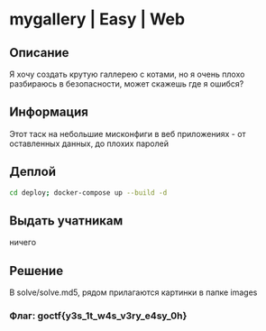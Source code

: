 
# mygallery | Easy | Web

## Описание

Я хочу создать крутую галлерею с котами, но я очень плохо разбираюсь в безопасности, может скажешь где я ошибся? 

## Информация
Этот таск на небольшие мисконфиги в веб приложениях - от оставленных данных, до плохих паролей

## Деплой

```bash
cd deploy; docker-compose up --build -d
```

## Выдать учатникам
ничего

## Решение

В solve/solve.md5, рядом прилагаются картинки в папке images

### **Флаг: goctf{y3s_1t_w4s_v3ry_e4sy_0h}**